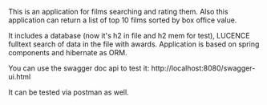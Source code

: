 This is an application for films searching and rating them.
Also this application can return a list of top 10 films sorted 
by box office value.

It includes a database (now it's h2 in file and h2 mem for test), LUCENCE 
fulltext search of data in the file with awards. 
Application is based on spring components and hibernate as ORM. 

You can use the swagger doc api to test it: 
http://localhost:8080/swagger-ui.html

It can be tested via postman as well.